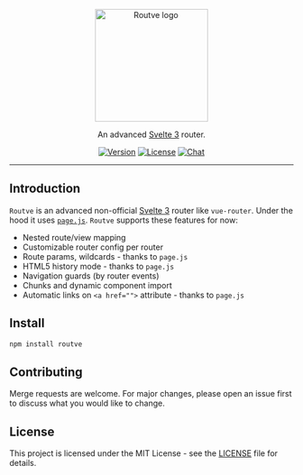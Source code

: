 <p align="center"><img width="200" src="https://i.ibb.co/gRSQL1G/routve.png" alt="Routve logo"></p>
<p align="center">
  An advanced <a href="https://svelte.dev">Svelte 3</a> router.
</p>
<p align="center">
  <a href="https://www.npmjs.com/package/routve"><img src="https://img.shields.io/npm/v/routve.svg?sanitize=true" alt="Version"></a>
  <a href="https://github.com/routve/routve/blob/dev/LICENSE"><img src="https://img.shields.io/npm/l/routve.svg?sanitize=true" alt="License"></a>
  <a href="https://discord.gg/XdVvr2"><img src="https://img.shields.io/badge/chat-on%20discord-7289da.svg?sanitize=true" alt="Chat"></a>
</p>

---

## Introduction

`Routve` is an advanced non-official <a href="https://svelte.dev">Svelte 3</a> router like `vue-router`. Under the hood it uses <a href="https://github.com/visionmedia/page.js">`page.js`</a>. `Routve` supports these features for now:

- Nested route/view mapping
- Customizable router config per router
- Route params, wildcards - thanks to `page.js`
- HTML5 history mode - thanks to `page.js`
- Navigation guards (by router events)
- Chunks and dynamic component import
- Automatic links on `<a href="">` attribute - thanks to `page.js`

## Install
```bash
npm install routve
```

## Contributing

Merge requests are welcome. For major changes, please open an issue first to discuss what you would like to change.

## License

This project is licensed under the MIT License - see the [LICENSE](LICENSE) file for details.
